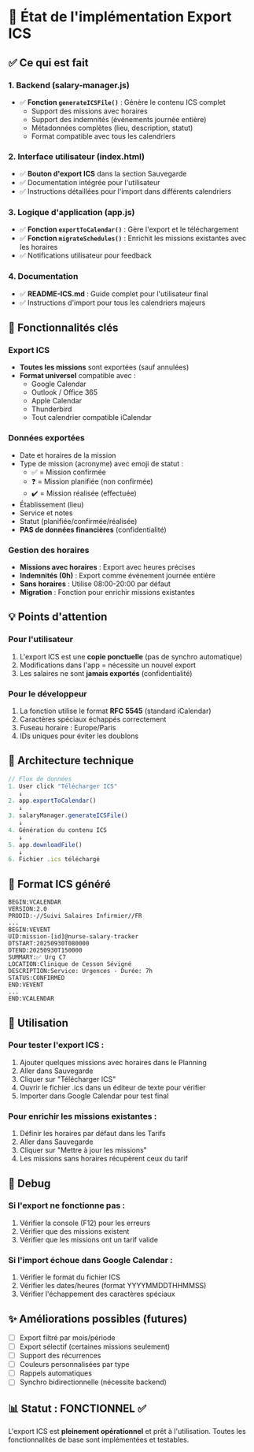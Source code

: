 # 📅 État de l'implémentation Export ICS

## ✅ Ce qui est fait

### 1. Backend (salary-manager.js)
- ✅ **Fonction `generateICSFile()`** : Génère le contenu ICS complet
  - Support des missions avec horaires
  - Support des indemnités (événements journée entière)
  - Métadonnées complètes (lieu, description, statut)
  - Format compatible avec tous les calendriers

### 2. Interface utilisateur (index.html)
- ✅ **Bouton d'export ICS** dans la section Sauvegarde
- ✅ Documentation intégrée pour l'utilisateur
- ✅ Instructions détaillées pour l'import dans différents calendriers

### 3. Logique d'application (app.js)
- ✅ **Fonction `exportToCalendar()`** : Gère l'export et le téléchargement
- ✅ **Fonction `migrateSchedules()`** : Enrichit les missions existantes avec les horaires
- ✅ Notifications utilisateur pour feedback

### 4. Documentation
- ✅ **README-ICS.md** : Guide complet pour l'utilisateur final
- ✅ Instructions d'import pour tous les calendriers majeurs

## 🎯 Fonctionnalités clés

### Export ICS
- **Toutes les missions** sont exportées (sauf annulées)
- **Format universel** compatible avec :
  - Google Calendar
  - Outlook / Office 365
  - Apple Calendar
  - Thunderbird
  - Tout calendrier compatible iCalendar

### Données exportées
- Date et horaires de la mission
- Type de mission (acronyme) avec emoji de statut :
  - ✅ = Mission confirmée
  - ❓ = Mission planifiée (non confirmée)
  - ✔️ = Mission réalisée (effectuée)
- Établissement (lieu)
- Service et notes
- Statut (planifiée/confirmée/réalisée)
- **PAS de données financières** (confidentialité)

### Gestion des horaires
- **Missions avec horaires** : Export avec heures précises
- **Indemnités (0h)** : Export comme événement journée entière
- **Sans horaires** : Utilise 08:00-20:00 par défaut
- **Migration** : Fonction pour enrichir missions existantes

## 💡 Points d'attention

### Pour l'utilisateur
1. L'export ICS est une **copie ponctuelle** (pas de synchro automatique)
2. Modifications dans l'app = nécessite un nouvel export
3. Les salaires ne sont **jamais exportés** (confidentialité)

### Pour le développeur
1. La fonction utilise le format **RFC 5545** (standard iCalendar)
2. Caractères spéciaux échappés correctement
3. Fuseau horaire : Europe/Paris
4. IDs uniques pour éviter les doublons

## 🔧 Architecture technique

```javascript
// Flux de données
1. User click "Télécharger ICS"
   ↓
2. app.exportToCalendar()
   ↓
3. salaryManager.generateICSFile()
   ↓
4. Génération du contenu ICS
   ↓
5. app.downloadFile() 
   ↓
6. Fichier .ics téléchargé
```

## 📝 Format ICS généré

```ics
BEGIN:VCALENDAR
VERSION:2.0
PRODID:-//Suivi Salaires Infirmier//FR
...
BEGIN:VEVENT
UID:mission-[id]@nurse-salary-tracker
DTSTART:20250930T080000
DTEND:20250930T150000
SUMMARY:✅ Urg C7
LOCATION:Clinique de Cesson Sévigné
DESCRIPTION:Service: Urgences - Durée: 7h
STATUS:CONFIRMED
END:VEVENT
...
END:VCALENDAR
```

## 🚀 Utilisation

### Pour tester l'export ICS :
1. Ajouter quelques missions avec horaires dans le Planning
2. Aller dans Sauvegarde
3. Cliquer sur "Télécharger ICS"
4. Ouvrir le fichier .ics dans un éditeur de texte pour vérifier
5. Importer dans Google Calendar pour test final

### Pour enrichir les missions existantes :
1. Définir les horaires par défaut dans les Tarifs
2. Aller dans Sauvegarde
3. Cliquer sur "Mettre à jour les missions"
4. Les missions sans horaires récupèrent ceux du tarif

## 🐛 Debug

### Si l'export ne fonctionne pas :
1. Vérifier la console (F12) pour les erreurs
2. Vérifier que des missions existent
3. Vérifier que les missions ont un tarif valide

### Si l'import échoue dans Google Calendar :
1. Vérifier le format du fichier ICS
2. Vérifier les dates/heures (format YYYYMMDDTHHMMSS)
3. Vérifier l'échappement des caractères spéciaux

## ✨ Améliorations possibles (futures)

- [ ] Export filtré par mois/période
- [ ] Export sélectif (certaines missions seulement)
- [ ] Support des récurrences
- [ ] Couleurs personnalisées par type
- [ ] Rappels automatiques
- [ ] Synchro bidirectionnelle (nécessite backend)

## 📊 Statut : FONCTIONNEL ✅

L'export ICS est **pleinement opérationnel** et prêt à l'utilisation.
Toutes les fonctionnalités de base sont implémentées et testables.